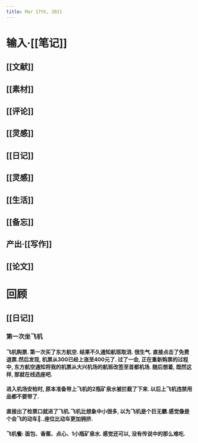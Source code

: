 ```yaml
---
title: Mar 17th, 2021
---
```


# 输入·[[笔记]]
## [[文献]]
## [[素材]]
## [[评论]]
## [[灵感]]
## [[日记]]
## [[灵感]]
## [[生活]]
## [[备忘]]
## 产出·[[写作]]
## [[论文]]
# 回顾
## [[日记]]
### 第一次坐飞机
#### 飞机购票. 第一次买了东方航空. 结果不久通知航班取消. 很生气. 直接点击了免费退票.然后发现, 机票从300已经上涨至400元了. 过了一会, 正在重新购票的过程中, 东方航空通知将我的机票从大兴机场的航班改签至首都机场. 随后想着, 既然这样, 那就在线选座吧.
#### 进入机场安检时, 原本准备带上飞机的2瓶矿泉水被拦截了下来. 以后上飞机违禁用品都不要带了.
#### 直接出了检票口就进了飞机.飞机比想象中小很多, 以为飞机是个巨无霸.感觉像是个会飞的动车🚄..座位比动车更加拥挤.
#### 飞机餐: 面包、香蕉、点心、1小瓶矿泉水. 感觉还可以, 没有传说中的那么难吃.
